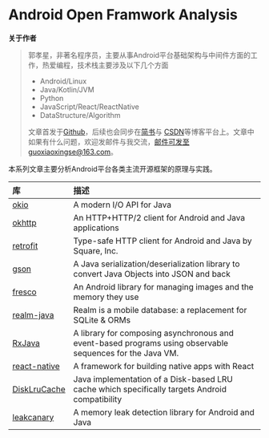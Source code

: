 # Android Open Framwork Analysis

**关于作者**

>郭孝星，非著名程序员，主要从事Android平台基础架构与中间件方面的工作，热爱编程，技术栈主要涉及以下几个方面
>
>- Android/Linux
>- Java/Kotlin/JVM
>- Python
>- JavaScript/React/ReactNative
>- DataStructure/Algorithm
>
>文章首发于[Github](https://github.com/guoxiaoxing)，后续也会同步在[简书](http://www.jianshu.com/users/66a47e04215b/latest_articles)与
[CSDN](http://blog.csdn.net/allenwells)等博客平台上。文章中如果有什么问题，欢迎发邮件与我交流，邮件可发至guoxiaoxingse@163.com。

本系列文章主要分析Android平台各类主流开源框架的原理与实践。

|库                                       |描述                                            |
|:----------------------------------------|:----------------------------------------------|
|[okio](https://github.com/square/okio)|A modern I/O API for Java
|[okhttp](https://github.com/square/okhttp)|An HTTP+HTTP/2 client for Android and Java applications
|[retrofit](https://github.com/square/retrofit)|Type-safe HTTP client for Android and Java by Square, Inc.
|[gson](https://github.com/google/gson)|A Java serialization/deserialization library to convert Java Objects into JSON and back
|[fresco](https://github.com/facebook/fresco)|An Android library for managing images and the memory they use
|[realm-java](https://github.com/realm/realm-java)|Realm is a mobile database: a replacement for SQLite & ORMs
|[RxJava](https://github.com/ReactiveX/RxJava)|A library for composing asynchronous and event-based programs using observable sequences for the Java VM.
|[react-native](https://github.com/facebook/react-native)|A framework for building native apps with React
|[DiskLruCache](https://github.com/JakeWharton/DiskLruCache)|Java implementation of a Disk-based LRU cache which specifically targets Android compatibility
|[leakcanary](https://github.com/square/leakcanary)|A memory leak detection library for Android and Java

